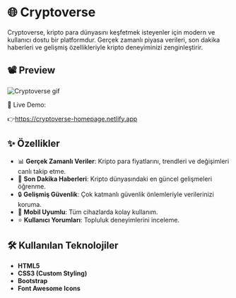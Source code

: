 # 🌐 Cryptoverse

Cryptoverse, kripto para dünyasını keşfetmek isteyenler için modern ve kullanıcı dostu bir platformdur. Gerçek zamanlı piyasa verileri, son dakika haberleri ve gelişmiş özellikleriyle kripto deneyiminizi zenginleştirir.  

## 📽️ Preview
![Cryptoverse gif](https://github.com/user-attachments/assets/186207c7-784c-4900-9c15-618998d30ed4)

🔗 Live Demo:

👉https://cryptoverse-homepage.netlify.app


## ✨ Özellikler
- 📊 **Gerçek Zamanlı Veriler**: Kripto para fiyatlarını, trendleri ve değişimleri canlı takip etme.  
- 📰 **Son Dakika Haberleri**: Kripto dünyasındaki en güncel gelişmeleri öğrenme.  
- 🔒 **Gelişmiş Güvenlik**: Çok katmanlı güvenlik önlemleriyle verilerinizi koruma.  
- 📱 **Mobil Uyumlu**: Tüm cihazlarda kolay kullanım.  
- ⭐ **Kullanıcı Yorumları**: Topluluk deneyimlerini inceleme.  


## 🛠️ Kullanılan Teknolojiler
- **HTML5**  
- **CSS3 (Custom Styling)**  
- **Bootstrap**  
- **Font Awesome Icons**  
